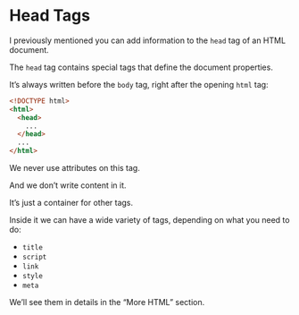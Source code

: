# Head Tags

I previously mentioned you can add information to the `head` tag of an HTML document.

The `head` tag contains special tags that define the document properties.

It’s always written before the `body` tag, right after the opening `html` tag:

```html
<!DOCTYPE html>
<html>
  <head>
    ...
  </head>
  ...
</html>
```

We never use attributes on this tag.

And we don’t write content in it.

It’s just a container for other tags.

Inside it we can have a wide variety of tags, depending on what you need to do:

* `title`
* `script`
* `link`
* `style`
* `meta`

We’ll see them in details in the “More HTML” section.

